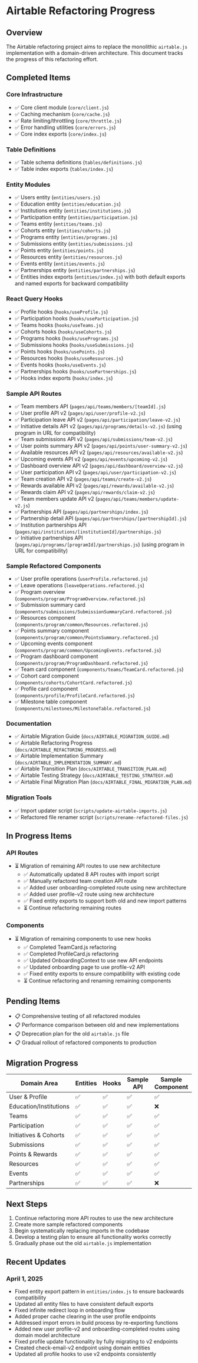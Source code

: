 # Airtable Refactoring Progress

## Overview

The Airtable refactoring project aims to replace the monolithic `airtable.js` implementation with a domain-driven architecture. This document tracks the progress of this refactoring effort.

## Completed Items

### Core Infrastructure
- ✅ Core client module (`core/client.js`)
- ✅ Caching mechanism (`core/cache.js`)
- ✅ Rate limiting/throttling (`core/throttle.js`)
- ✅ Error handling utilities (`core/errors.js`)
- ✅ Core index exports (`core/index.js`)

### Table Definitions
- ✅ Table schema definitions (`tables/definitions.js`)
- ✅ Table index exports (`tables/index.js`)

### Entity Modules
- ✅ Users entity (`entities/users.js`)
- ✅ Education entity (`entities/education.js`)
- ✅ Institutions entity (`entities/institutions.js`)
- ✅ Participation entity (`entities/participation.js`)
- ✅ Teams entity (`entities/teams.js`)
- ✅ Cohorts entity (`entities/cohorts.js`)
- ✅ Programs entity (`entities/programs.js`)
- ✅ Submissions entity (`entities/submissions.js`)
- ✅ Points entity (`entities/points.js`)
- ✅ Resources entity (`entities/resources.js`)
- ✅ Events entity (`entities/events.js`)
- ✅ Partnerships entity (`entities/partnerships.js`)
- ✅ Entities index exports (`entities/index.js`) with both default exports and named exports for backward compatibility

### React Query Hooks
- ✅ Profile hooks (`hooks/useProfile.js`)
- ✅ Participation hooks (`hooks/useParticipation.js`)
- ✅ Teams hooks (`hooks/useTeams.js`)
- ✅ Cohorts hooks (`hooks/useCohorts.js`)
- ✅ Programs hooks (`hooks/usePrograms.js`)
- ✅ Submissions hooks (`hooks/useSubmissions.js`)
- ✅ Points hooks (`hooks/usePoints.js`)
- ✅ Resources hooks (`hooks/useResources.js`)
- ✅ Events hooks (`hooks/useEvents.js`)
- ✅ Partnerships hooks (`hooks/usePartnerships.js`)
- ✅ Hooks index exports (`hooks/index.js`)

### Sample API Routes
- ✅ Team members API (`pages/api/teams/members/[teamId].js`)
- ✅ User profile API v2 (`pages/api/user/profile-v2.js`)
- ✅ Participation leave API v2 (`pages/api/participation/leave-v2.js`)
- ✅ Initiative details API v2 (`pages/api/programs/details-v2.js`) (using program in URL for compatibility)
- ✅ Team submissions API v2 (`pages/api/submissions/team-v2.js`)
- ✅ User points summary API v2 (`pages/api/points/user-summary-v2.js`)
- ✅ Available resources API v2 (`pages/api/resources/available-v2.js`)
- ✅ Upcoming events API v2 (`pages/api/events/upcoming-v2.js`)
- ✅ Dashboard overview API v2 (`pages/api/dashboard/overview-v2.js`)
- ✅ User participation API v2 (`pages/api/user/participation-v2.js`)
- ✅ Team creation API v2 (`pages/api/teams/create-v2.js`)
- ✅ Rewards available API v2 (`pages/api/rewards/available-v2.js`)
- ✅ Rewards claim API v2 (`pages/api/rewards/claim-v2.js`)
- ✅ Team members update API v2 (`pages/api/teams/members/update-v2.js`)
- ✅ Partnerships API (`pages/api/partnerships/index.js`)
- ✅ Partnership detail API (`pages/api/partnerships/[partnershipId].js`)
- ✅ Institution partnerships API (`pages/api/institutions/[institutionId]/partnerships.js`)
- ✅ Initiative partnerships API (`pages/api/programs/[programId]/partnerships.js`) (using program in URL for compatibility)

### Sample Refactored Components
- ✅ User profile operations (`userProfile.refactored.js`)
- ✅ Leave operations (`leaveOperations.refactored.js`)
- ✅ Program overview (`components/program/ProgramOverview.refactored.js`)
- ✅ Submission summary card (`components/submissions/SubmissionSummaryCard.refactored.js`)
- ✅ Resources component (`components/program/common/Resources.refactored.js`)
- ✅ Points summary component (`components/program/common/PointsSummary.refactored.js`)
- ✅ Upcoming events component (`components/program/common/UpcomingEvents.refactored.js`)
- ✅ Program dashboard component (`components/program/ProgramDashboard.refactored.js`)
- ✅ Team card component (`components/teams/TeamCard.refactored.js`)
- ✅ Cohort card component (`components/cohorts/CohortCard.refactored.js`)
- ✅ Profile card component (`components/profile/ProfileCard.refactored.js`)
- ✅ Milestone table component (`components/milestones/MilestoneTable.refactored.js`)

### Documentation
- ✅ Airtable Migration Guide (`docs/AIRTABLE_MIGRATION_GUIDE.md`)
- ✅ Airtable Refactoring Progress (`docs/AIRTABLE_REFACTORING_PROGRESS.md`)
- ✅ Airtable Implementation Summary (`docs/AIRTABLE_IMPLEMENTATION_SUMMARY.md`)
- ✅ Airtable Transition Plan (`docs/AIRTABLE_TRANSITION_PLAN.md`)
- ✅ Airtable Testing Strategy (`docs/AIRTABLE_TESTING_STRATEGY.md`)
- ✅ Airtable Final Migration Plan (`docs/AIRTABLE_FINAL_MIGRATION_PLAN.md`)

### Migration Tools
- ✅ Import updater script (`scripts/update-airtable-imports.js`)
- ✅ Refactored file renamer script (`scripts/rename-refactored-files.js`)

## In Progress Items

### API Routes
- ⏳ Migration of remaining API routes to use new architecture
  - ✅ Automatically updated 8 API routes with import script
  - ✅ Manually refactored team creation API route
  - ✅ Added user onboarding-completed route using new architecture
  - ✅ Added user profile-v2 route using new architecture
  - ✅ Fixed entity exports to support both old and new import patterns
  - ⏳ Continue refactoring remaining routes

### Components
- ⏳ Migration of remaining components to use new hooks
  - ✅ Completed TeamCard.js refactoring
  - ✅ Completed ProfileCard.js refactoring
  - ✅ Updated OnboardingContext to use new API endpoints
  - ✅ Updated onboarding page to use profile-v2 API
  - ✅ Fixed entity exports to ensure compatibility with existing code
  - ⏳ Continue refactoring and renaming remaining components

## Pending Items

- 📋 Comprehensive testing of all refactored modules
- 📋 Performance comparison between old and new implementations
- 📋 Deprecation plan for the old `airtable.js` file
- 📋 Gradual rollout of refactored components to production

## Migration Progress

| Domain Area            | Entities | Hooks | Sample API | Sample Component | Progress |
|------------------------|----------|-------|------------|------------------|----------|
| User & Profile         | ✅       | ✅    | ✅         | ✅               | 100%     |
| Education/Institutions | ✅       | ✅    | ✅         | ❌               | 75%      |
| Teams                  | ✅       | ✅    | ✅         | ✅               | 100%     |
| Participation          | ✅       | ✅    | ✅         | ✅               | 100%     |
| Initiatives & Cohorts  | ✅       | ✅    | ✅         | ✅               | 100%     |
| Submissions            | ✅       | ✅    | ✅         | ✅               | 100%     |
| Points & Rewards       | ✅       | ✅    | ✅         | ✅               | 100%     |
| Resources              | ✅       | ✅    | ✅         | ✅               | 100%     |
| Events                 | ✅       | ✅    | ✅         | ✅               | 100%     |
| Partnerships           | ✅       | ✅    | ✅         | ❌               | 75%      |

## Next Steps

1. Continue refactoring more API routes to use the new architecture
2. Create more sample refactored components
3. Begin systematically replacing imports in the codebase
4. Develop a testing plan to ensure all functionality works correctly
5. Gradually phase out the old `airtable.js` implementation

## Recent Updates

### April 1, 2025
- Fixed entity export pattern in `entities/index.js` to ensure backwards compatibility
- Updated all entity files to have consistent default exports
- Fixed infinite redirect loop in onboarding flow
- Added proper cache clearing in the user profile endpoints
- Addressed import errors in build process by re-exporting functions
- Added new user profile-v2 and onboarding-completed routes using domain model architecture
- Fixed profile update functionality by fully migrating to v2 endpoints
- Created check-email-v2 endpoint using domain entities
- Updated all profile hooks to use v2 endpoints consistently
